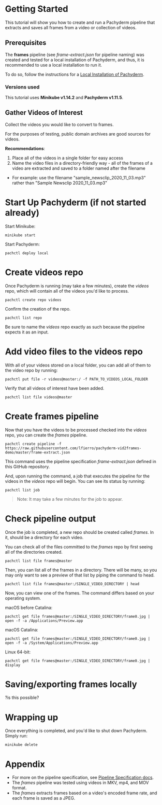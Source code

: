 # Getting Started
This tutorial will show you how to create and run a Pachyderm pipeline that extracts and saves all frames from a video or collection of videos.

## Prerequisites
The **frames** pipeline (see *frame-extract.json* for pipeline naming) was created and tested for a local installation of Pachyderm, and thus, it is recommended to use a local installation to run it.

To do so, follow the instructions for a [Local Installation of Pachyderm](https://docs.pachyderm.com/latest/getting_started/local_installation/).

### Versions used
This tutorial uses **Minikube v1.14.2** and **Pachyderm v1.11.5**.

## Gather Videos of Interest
Collect the videos you would like to convert to frames.

For the purposes of testing, public domain archives are good sources for videos.

**Recommendations**:
1. Place all of the videos in a single folder for easy access
2. Name the video files in a directory-friendly way - all of the frames of a video are extracted and saved to a folder named after the filename
  - For example: use the filename "sample_newsclip_2020_11_03.mp3" rather than "Sample Newsclip 2020_11_03.mp3"

# Start Up Pachyderm (if not started already)
Start Minikube:
```
minikube start
```
Start Pachyderm:
```
pachctl deploy local
```

# Create videos repo
Once Pachyderm is running (may take a few minutes), create the *videos* repo, which will contain all of the videos you'd like to process.
```
pachctl create repo videos
```

Confirm the creation of the repo.
```
pachctl list repo
```

Be sure to name the *videos* repo exactly as such because the pipeline expects it as an input.

# Add video files to the videos repo
With all of your videos stored on a local folder, you can add all of them to the video repo by running:
```
pachctl put file -r videos@master:/ -f PATH_TO_VIDEOS_LOCAL_FOLDER
```

Verify that all videos of interest have been added.
```
pachctl list file videos@master
```

# Create frames pipeline
Now that you have the videos to be processed checked into the *videos* repo, you can create the *frames* pipeline.
```
pachctl create pipeline -f https://raw.githubusercontent.com/lfierro/pachyderm-vid2frames-demo/master/frame-extract.json
```

This command uses the pipeline specification *frame-extract.json* defined in this GitHub repository.

And, upon running the command, a job that executes the pipeline for the videos in the *videos* repo will begin. You can see its status by running:
```
pachctl list job
```

> Note: It may take a few minutes for the job to appear.

# Check pipeline output
Once the job is completed, a new repo should be created called *frames*. In it, should be a directory for each video.

You can check all of the files committed to the *frames* repo by first seeing all of the directories created.
```
pachctl list file frames@master
```

Then, you can list all of the frames in a directory. There will be many, so you may only want to see a preview of that list by piping the command to head.
```
pachctl list file frames@master:/SINGLE_VIDEO_DIRECTORY | head
```

Now, you can view one of the frames. The command differs based on your operating system.

macOS before Catalina:
```
pachctl get file frames@master:/SINGLE_VIDEO_DIRECTORY/frame0.jpg | open -f -a /Applications/Preview.app
```

macOS Catalina:
```
pachctl get file frames@master:/SINGLE_VIDEO_DIRECTORY/frame0.jpg | open -f -a /System/Applications/Preview.app
```

Linux 64-bit:
```
pachctl get file frames@master:/SINGLE_VIDEO_DIRECTORY/frame0.jpg | display
```

# Saving/exporting frames locally
?is this possible?

# Wrapping up
Once everything is completed, and you'd like to shut down Pachyderm. Simply run:
```
minikube delete
```

# Appendix
- For more on the pipeline specification, see [Pipeline Specification docs](https://docs.pachyderm.com/latest/reference/pipeline_spec/).
- The *frames* pipeline was tested using videos in MKV, mp4, and MOV format.
- The *frames* extracts frames based on a video's encoded frame rate, and each frame is saved as a JPEG.
